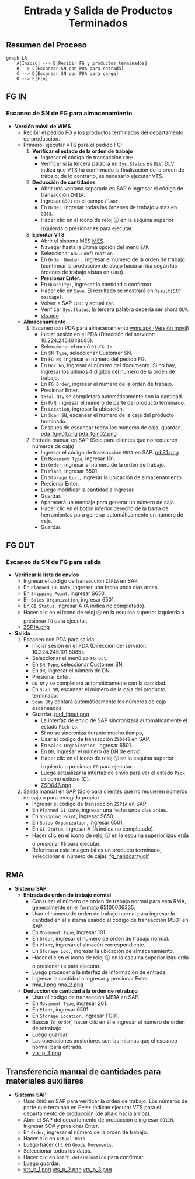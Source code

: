 <div style="text-align: center;"> <h1>Entrada y Salida de Productos Terminados</h1> </div>

## Resumen del Proceso
```mermaid
graph LR
    A[Inicio] --> B[Recibir FG y productos terminados]
    B --> C[Escanear SN con PDA para entrada]
    C --> D[Escanear SN con PDA para carga]
    D --> E[Fin]
```

## FG IN
### Escaneo de SN de FG para almacenamiento
* **Versión móvil de WMS**
    - Recibir el pedido FG y los productos terminados del departamento de producción.
    - Primero, ejecutar VTS para el pedido FG:
        1. **Verificar el estado de la orden de trabajo**
            - Ingresar el código de transacción `CO03`.
            - Verificar si la tercera palabra en `Sys.Status` es `DLV`. DLV indica que VTS ha confirmado la finalización de la orden de trabajo; de lo contrario, es necesario ejecutar VTS.
        2. **Deducción de cantidades**
            - Abrir una ventana separada en SAP e ingresar el código de transacción `ZMB1A`.
            - Ingresar `6501` en el campo `Plant`.
            - En `Order`, ingresar todas las órdenes de trabajo vistas en `CO03`.
            - Hacer clic en el ícono de reloj 🕥 en la esquina superior izquierda o presionar `F8` para ejecutar.
        3. **Ejecutar VTS**
            - Abrir el sistema MES [MES](http://10.224.245.101:8080/Index.aspx#).
            - Navegar hasta la última opción del menú `SAP`.
            - Seleccionar `A02.Confirmation`.
            - En `Order Number:`, ingresar el número de la orden de trabajo (confirmar la producción de abajo hacia arriba según las órdenes de trabajo vistas en `CO03`).
            - **Presionar Enter**.
            - En `Quantity:`, ingresar la cantidad a confirmar.
            - Hacer clic en `Save`. El resultado se mostrará en `Result[SAP message]`.
            - Volver a SAP `CO03` y actualizar.
            - Verificar `Sys.Status`; la tercera palabra debería ser ahora `DLV`.
            - [vts.png](https://github.com/dlelyw/VTX_6501/blob/main/files/png/vts.png)
    - **Almacenamiento**
        1. Escaneo con PDA para almacenamiento  [wms.apk (Versión móvil)](https://github.com/dlelyw/VTX_6501/blob/main/files/apps/wms_release_1.3.7.apk)
            - Iniciar sesión en el PDA (Dirección del servidor: 10.224.245.101:8085).
            - Seleccionar el menú `01-FG In`.
            - En `SN Type`, seleccionar Customer SN.
            - En `FG No`, ingresar el número del pedido FG.
            - En `Doc No`, ingresar el número del documento. Si no hay, ingresar los últimos 4 dígitos del número de la orden de trabajo.
            - En `FG Order`, ingresar el número de la orden de trabajo.
            - Presionar Enter.
            - `Total Qty` se completará automáticamente con la cantidad.
            - En `P/N`, ingresar el número de parte del producto terminado.
            - En `Location`, ingresar la ubicación.
            - En `Scan SN`, escanear el número de la caja del producto terminado.
            - Después de escanear todos los números de caja, guardar. [pda_fgin01.png](https://github.com/dlelyw/VTX_6501/blob/main/files/png/pda_fgin01.png) [pda_fgin02.png](https://github.com/dlelyw/VTX_6501/blob/main/files/png/pda_fgin02.png)
        2. Entrada manual en SAP (Solo para clientes que no requieren números de caja)
            - Ingresar el código de transacción `MB31` en SAP. [mb31.png](https://github.com/dlelyw/VTX_6501/blob/main/files/png/mb31.png)
            - En `Movement Type`, ingresar 101.
            - En `Order`, ingresar el número de la orden de trabajo.
            - En `Plant`, ingresar 6501.
            - En `Storage Loc.`, ingresar la ubicación de almacenamiento.
            - Presionar Enter.
            - Luego modificar la cantidad a ingresar.
            - Guardar.
            - Aparecerá un mensaje para generar un número de caja.
            - Hacer clic en el botón inferior derecho de la barra de herramientas para generar automáticamente un número de caja.
            - Guardar.

## FG OUT
### Escaneo de SN de FG para salida
* **Verificar la lista de envíos**
    - Ingresar el código de transacción `ZSP1A` en SAP.
    - En `Planned GI Date`, ingresar una fecha unos días antes.
    - En `Shipping Point`, ingresar S650.
    - En `Sales Organization`, ingresar 6501.
    - En `GI Status`, ingresar A (A indica no completado).
    - Hacer clic en el ícono de reloj 🕥 en la esquina superior izquierda o presionar `F8` para ejecutar.
    - [ZSP1A.png](https://github.com/dlelyw/VTX_6501/blob/main/files/png/ZSP1A.png)
* **Salida**
    1. Escaneo con PDA para salida
        - Iniciar sesión en el PDA (Dirección del servidor: 10.224.245.101:8085).
        - Seleccionar el menú `03-FG Out`.
        - En `SN Type`, seleccionar Customer SN.
        - En `DN`, ingresar el número de DN.
        - Presionar Enter.
        - `DN Qty` se completará automáticamente con la cantidad.
        - En `Scan SN`, escanear el número de la caja del producto terminado.
        - `Scan Qty` contará automáticamente los números de caja escaneados.
        - Guardar. [pad_fgout.png](https://github.com/dlelyw/VTX_6501/blob/main/files/png/pad_fgout.png)
            - La interfaz de envío de SAP sincronizará automáticamente el estado `Pick Up`.
            - Si no se sincroniza durante mucho tiempo,
            - Usar el código de transacción `ZSD046` en SAP.
            - En `Sales Organization`, ingresar 6501.
            - En `DN`, ingresar el número de DN de envío.
            - Hacer clic en el ícono de reloj 🕥 en la esquina superior izquierda o presionar `F8` para ejecutar.
            - Luego actualizar la interfaz de envío para ver el estado `Pick Up` como exitoso (C).
            - [ZSD046.png](https://github.com/dlelyw/VTX_6501/blob/main/files/png/ZSD046.png)
    2. Salida manual en SAP (Solo para clientes que no requieren números de caja o para recogida propia)
        - Ingresar el código de transacción `ZSP1A` en SAP.
        - En `Planned GI Date`, ingresar una fecha unos días antes.
        - En `Shipping Point`, ingresar S650.
        - En `Sales Organization`, ingresar 6501.
        - En `GI Status`, ingresar A (A indica no completado).
        - Hacer clic en el ícono de reloj 🕥 en la esquina superior izquierda o presionar `F8` para ejecutar.
        - Referirse a esta imagen (si es un producto terminado, seleccionar el número de caja). [fg_handcarry.gif](https://github.com/dlelyw/VTX_6501/blob/main/files/gif/fg_handcarry.gif)

## RMA
* **Sistema SAP**
    - **Entrada de orden de trabajo normal**
        - Consultar el número de orden de trabajo normal para esta RMA, generalmente en el formato 65100006335.
        - Usar el número de orden de trabajo normal para ingresar la cantidad en el sistema usando el código de transacción MB31 en SAP.
        - En `Movement Type`, ingresar 101.
        - En `Order`, ingresar el número de orden de trabajo normal.
        - En `Plant`, ingresar el almacén correspondiente.
        - En `Storage Loc.`, ingresar la ubicación de almacenamiento.
        - Hacer clic en el ícono de reloj 🕥 en la esquina superior izquierda o presionar `F8` para ejecutar.
        - Luego proceder a la interfaz de información de entrada.
        - Ingresar la cantidad a ingresar y presionar Enter.
        - [rma_1.png](https://github.com/dlelyw/VTX_6501/blob/main/files/png/rma_1.png) [rma_2.png](https://github.com/dlelyw/VTX_6501/blob/main/files/png/rma_2.png)
    - **Deducción de cantidad a la orden de retrabajo**
        - Usar el código de transacción MB1A en SAP.
        - En `Movement Type`, ingresar 261.
        - En `Plant`, ingresar 6501.
        - En `Storage Location`, ingresar FG01.
        - Buscar `To Order`, hacer clic en él e ingresar el número de orden de retrabajo.
        - Luego guardar.
        - Las operaciones posteriores son las mismas que el escaneo normal para entrada.
        - [vts_p_3.png](https://github.com/dlelyw/VTX_6501/blob/main/files/png/vts_p_3.png)

## Transferencia manual de cantidades para materiales auxiliares
* **Sistema SAP**
    - Usar `CO03` en SAP para verificar la orden de trabajo. Los números de parte que terminan en P*** indican ejecutar VTS para el departamento de producción (de abajo hacia arriba).
    - Abrir el SAP del departamento de producción e ingresar `CO11N`. Ingresar SO# y presionar Enter.
    - En `Order`, ingresar el número de la orden de trabajo.
    - Hacer clic en `Actual Data`.
    - Luego hacer clic en `Goods Movements`.
    - Seleccionar todos los datos.
    - Hacer clic en `batch determination` para confirmar.
    - Luego guardar.
    - [vts_p_1.png](https://github.com/dlelyw/VTX_6501/blob/main/files/png/vts_p_1.png) [vts_p_2.png](https://github.com/dlelyw/VTX_6501/blob/main/files/png/vts_p_2.png) [vts_p_3.png](https://github.com/dlelyw/VTX_6501/blob/main/files/png/vts_p_3.png)
